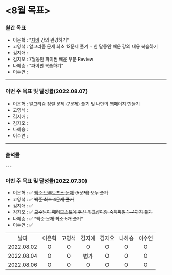 # <8월 목표>

### 월간 목표

- 이은혁 : "[자바](https://edu.nextstep.camp/c/9WPRB0ys/) 강의 완강하기"
- 고영석 :  알고리즘 문제 최소 12문제 풀기 + 한 달동안 배운 강의 내용 복습하기
- 김지애 : 
- 김지오 : 7월동안 파이썬 배운 부분 Review 
- 나혜승 : "파이썬 복습하기"
- 이수연 : 

---
### 이번 주 목표 및 달성률(2022.08.07)

- 이은혁 : 알고리즘 정렬 문제 (7문제) 풀기 및 나만의 웹페이지 만들기
- 고영석 : 
- 김지애 :  
- 김지오 :  
- 나혜승 : 
- 이수연 : 


---

### 출석률
<table style="text-align: center;">
<tr>
<td>날짜</td>
<td>이은혁</td>
<td>고영석</td>
<td>김지애</td>
<td>김지오</td>
<td>나혜승</td>
<td>이수연</td>
</tr>
<tr>
<td>2022.08.02</td>
<td>O</td>
<td>O</td>
<td>O</td>
<td>O</td>
<td>O</td>
<td>O</td>
</tr>
<tr>
<td>2022.08.04</td>
<td>O</td>
<td>O</td>
<td>병가</td>
<td>O</td>
<td>O</td>
<td>O</td>
</tr>
<tr>
<td>2022.08.06</td>
<td>O</td>
<td>O</td>
<td>O</td>
<td>O</td>
<td>O</td>
<td>O</td>
</tr>
---

### 이번 주 목표 및 달성률(2022.07.30)

- 이은혁 : :white_check_mark: ~~[백준 브루트포스 문제](https://www.acmicpc.net/step/22) (5문제) 모두 풀기~~ 
- 고영석 : :white_check_mark: ~~백준 최소 4문제 풀기~~
- 김지애 : :white_check_mark: 
- 김지오 : :white_check_mark: ~~교수님이 매터모스트에 주신 워크샵이랑 숙제파일 1~4까지 풀기~~
- 나혜승 : :white_check_mark: ~~"백준 문제 최소 5개 풀기"~~
- 이수연 : :white_check_mark:
